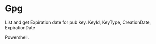 # Gpg

List and get Expiration date for pub key.
KeyId, KeyType, CreationDate, ExpirationDate


Powershell.
